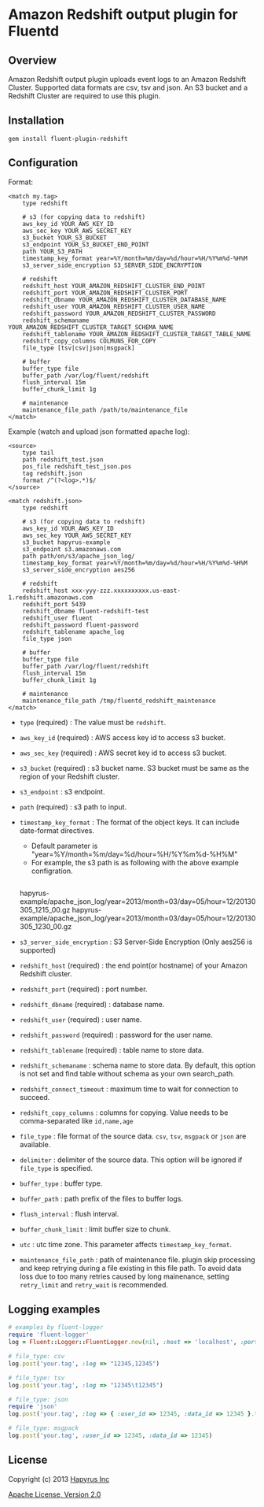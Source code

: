 Amazon Redshift output plugin for Fluentd
========

## Overview

Amazon Redshift output plugin uploads event logs to an Amazon Redshift Cluster. Supported data formats are csv, tsv and json. An S3 bucket and a Redshift Cluster are required to use this plugin.

## Installation

    gem install fluent-plugin-redshift

## Configuration

Format:

    <match my.tag>
        type redshift

        # s3 (for copying data to redshift)
        aws_key_id YOUR_AWS_KEY_ID
        aws_sec_key YOUR_AWS_SECRET_KEY
        s3_bucket YOUR_S3_BUCKET
        s3_endpoint YOUR_S3_BUCKET_END_POINT
        path YOUR_S3_PATH
        timestamp_key_format year=%Y/month=%m/day=%d/hour=%H/%Y%m%d-%H%M
        s3_server_side_encryption S3_SERVER_SIDE_ENCRYPTION

        # redshift
        redshift_host YOUR_AMAZON_REDSHIFT_CLUSTER_END_POINT
        redshift_port YOUR_AMAZON_REDSHIFT_CLUSTER_PORT
        redshift_dbname YOUR_AMAZON_REDSHIFT_CLUSTER_DATABASE_NAME
        redshift_user YOUR_AMAZON_REDSHIFT_CLUSTER_USER_NAME
        redshift_password YOUR_AMAZON_REDSHIFT_CLUSTER_PASSWORD
        redshift_schemaname YOUR_AMAZON_REDSHIFT_CLUSTER_TARGET_SCHEMA_NAME
        redshift_tablename YOUR_AMAZON_REDSHIFT_CLUSTER_TARGET_TABLE_NAME
        redshift_copy_columns COLMUNS_FOR_COPY
        file_type [tsv|csv|json|msgpack]

        # buffer
        buffer_type file
        buffer_path /var/log/fluent/redshift
        flush_interval 15m
        buffer_chunk_limit 1g

        # maintenance
        maintenance_file_path /path/to/maintenance_file
    </match>

Example (watch and upload json formatted apache log):

    <source>
        type tail
        path redshift_test.json
        pos_file redshift_test_json.pos
        tag redshift.json
        format /^(?<log>.*)$/
    </source>

    <match redshift.json>
        type redshift

        # s3 (for copying data to redshift)
        aws_key_id YOUR_AWS_KEY_ID
        aws_sec_key YOUR_AWS_SECRET_KEY
        s3_bucket hapyrus-example
        s3_endpoint s3.amazonaws.com
        path path/on/s3/apache_json_log/
        timestamp_key_format year=%Y/month=%m/day=%d/hour=%H/%Y%m%d-%H%M
        s3_server_side_encryption aes256

        # redshift
        redshift_host xxx-yyy-zzz.xxxxxxxxxx.us-east-1.redshift.amazonaws.com
        redshift_port 5439
        redshift_dbname fluent-redshift-test
        redshift_user fluent
        redshift_password fluent-password
        redshift_tablename apache_log
        file_type json

        # buffer
        buffer_type file
        buffer_path /var/log/fluent/redshift
        flush_interval 15m
        buffer_chunk_limit 1g

        # maintenance
        maintenance_file_path /tmp/fluentd_redshift_maintenance
    </match>

+ `type` (required) : The value must be `redshift`.

+ `aws_key_id` (required) : AWS access key id to access s3 bucket.

+ `aws_sec_key` (required) : AWS secret key id to access s3 bucket.

+ `s3_bucket` (required) : s3 bucket name. S3 bucket must be same as the region of your Redshift cluster.

+ `s3_endpoint` : s3 endpoint.

+ `path` (required) : s3 path to input.

+ `timestamp_key_format` : The format of the object keys. It can include date-format directives.

  - Default parameter is "year=%Y/month=%m/day=%d/hour=%H/%Y%m%d-%H%M"
  - For example, the s3 path is as following with the above example configration.
    <pre>
  hapyrus-example/apache_json_log/year=2013/month=03/day=05/hour=12/20130305_1215_00.gz
  hapyrus-example/apache_json_log/year=2013/month=03/day=05/hour=12/20130305_1230_00.gz
</pre>

+ `s3_server_side_encryption` : S3 Server-Side Encryption (Only aes256 is supported)

+ `redshift_host` (required) : the end point(or hostname) of your Amazon Redshift cluster.

+ `redshift_port` (required) : port number.

+ `redshift_dbname` (required) : database name.

+ `redshift_user` (required) : user name.

+ `redshift_password` (required) : password for the user name.

+ `redshift_tablename` (required) : table name to store data.

+ `redshift_schemaname` : schema name to store data. By default, this option is not set and find table without schema as your own search_path.

+ `redshift_connect_timeout` : maximum time to wait for connection to succeed.

+ `redshift_copy_columns` : columns for copying. Value needs to be comma-separated like `id,name,age`

+ `file_type` : file format of the source data.  `csv`, `tsv`, `msgpack` or `json` are available.

+ `delimiter` : delimiter of the source data. This option will be ignored if `file_type` is specified.

+ `buffer_type` : buffer type.

+ `buffer_path` : path prefix of the files to buffer logs.

+ `flush_interval` : flush interval.

+ `buffer_chunk_limit` : limit buffer size to chunk.

+ `utc` : utc time zone. This parameter affects `timestamp_key_format`.

+ `maintenance_file_path` : path of maintenance file. plugin skip processing and keep retrying during a file existing in this file path. To avoid data loss due to too many retries caused by long mainenance, setting `retry_limit` and `retry_wait` is recommended.

## Logging examples
```ruby
# examples by fluent-logger
require 'fluent-logger'
log = Fluent::Logger::FluentLogger.new(nil, :host => 'localhost', :port => 24224)

# file_type: csv
log.post('your.tag', :log => "12345,12345")

# file_type: tsv
log.post('your.tag', :log => "12345\t12345")

# file_type: json
require 'json'
log.post('your.tag', :log => { :user_id => 12345, :data_id => 12345 }.to_json)

# file_type: msgpack
log.post('your.tag', :user_id => 12345, :data_id => 12345)
```

## License

Copyright (c) 2013 [Hapyrus Inc](http://hapyrus.com)

[Apache License, Version 2.0](http://www.apache.org/licenses/LICENSE-2.0)

